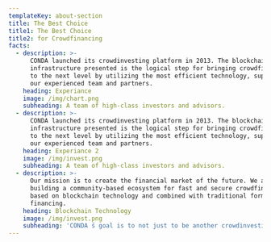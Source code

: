 ```yaml
---
templateKey: about-section
title: The Best Choice
title1: The Best Choice
title2: for Crowdfinancing
facts:
  - description: >-
      CONDA launched its crowdinvesting platform in 2013. The blockchain
      infrastructure presented is the logical step for bringing crowdfinancing
      to the next level by utilizing the most efficient technology, supported by
      our experienced team and partners.
    heading: Experiance
    image: /img/chart.png
    subheading: A team of high-class investors and advisors.
  - description: >-
      CONDA launched its crowdinvesting platform in 2013. The blockchain
      infrastructure presented is the logical step for bringing crowdfinancing
      to the next level by utilizing the most efficient technology, supported by
      our experienced team and partners.
    heading: Experiance 2
    image: /img/invest.png
    subheading: A team of high-class investors and advisors.
  - description: >-
      Our mission is to create the financial market of the future. We are
      building a community-based ecosystem for fast and secure crowdfinancing,
      based on blockchain technology and combined with traditional forms of
      financing.
    heading: Blockchain Technology
    image: /img/invest.png
    subheading: 'CONDA ́s goal is to not just to be another crowdinvesting platform. '
---
```


